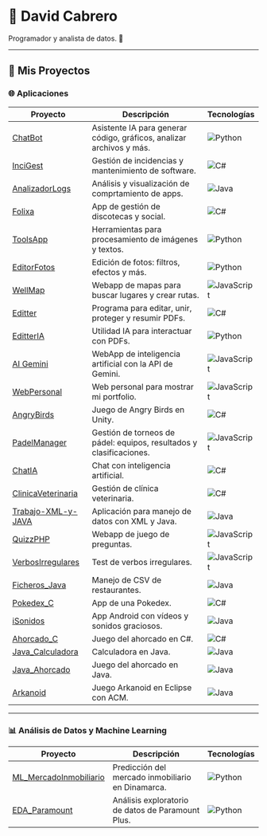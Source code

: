 # 👋 David Cabrero

Programador y analista de datos. 🚀

---

## 📂 Mis Proyectos

### 🌐 Aplicaciones
| Proyecto | Descripción | Tecnologías |
|----------|-------------|-------------|
| [ChatBot](https://github.com/davidcabrero/chatbot) | Asistente IA para generar código, gráficos, analizar archivos y más. | ![Python](https://img.shields.io/badge/-Python-3776AB?logo=python&logoColor=white) |
| [InciGest](https://github.com/davidcabrero/InciGest) | Gestión de incidencias y mantenimiento de software. | ![C#](https://img.shields.io/badge/-C%23-239120?logo=csharp&logoColor=white) |
| [AnalizadorLogs](https://github.com/davidcabrero/AnalizadorLogs) | Análisis y visualización de comprtamiento de apps. | ![Java](https://img.shields.io/badge/-Java-A52A2A?logo=java&logoColor=white) |
| [Folixa](https://github.com/davidcabrero/Folixa) | App de gestión de discotecas y social. | ![C#](https://img.shields.io/badge/-C%23-239120?logo=csharp&logoColor=white) |
| [ToolsApp](https://github.com/davidcabrero/ToolsApp) | Herramientas para procesamiento de imágenes y textos. | ![Python](https://img.shields.io/badge/-Python-3776AB?logo=python&logoColor=white) |
| [EditorFotos](https://github.com/davidcabrero/EditorFotos) | Edición de fotos: filtros, efectos y más. | ![Python](https://img.shields.io/badge/-Python-3776AB?logo=python&logoColor=white) |
| [WellMap](https://github.com/davidcabrero/wellmap) | Webapp de mapas para buscar lugares y crear rutas. | ![JavaScript](https://img.shields.io/badge/-JavaScript-F7DF1E?logo=javascript&logoColor=black) |
| [Editter](https://github.com/davidcabrero/Editter) | Programa para editar, unir, proteger y resumir PDFs. | ![C#](https://img.shields.io/badge/-C%23-239120?logo=csharp&logoColor=white) |
| [EditterIA](https://github.com/davidcabrero/EditterIA) | Utilidad IA para interactuar con PDFs. | ![Python](https://img.shields.io/badge/-Python-3776AB?logo=python&logoColor=white) |
| [AI Gemini](https://github.com/davidcabrero/AI_Gemini) | WebApp de inteligencia artificial con la API de Gemini. | ![JavaScript](https://img.shields.io/badge/-JavaScript-F7DF1E?logo=javascript&logoColor=black) |
| [WebPersonal](https://github.com/davidcabrero/WebPersonal) | Web personal para mostrar mi portfolio. | ![JavaScript](https://img.shields.io/badge/-JavaScript-F7DF1E?logo=javascript&logoColor=black) |
| [AngryBirds](https://github.com/davidcabrero/AngryBirds) | Juego de Angry Birds en Unity. | ![C#](https://img.shields.io/badge/-C%23-239120?logo=csharp&logoColor=white) |
| [PadelManager](https://github.com/davidcabrero/PadelManager) | Gestión de torneos de pádel: equipos, resultados y clasificaciones. | ![JavaScript](https://img.shields.io/badge/-JavaScript-F7DF1E?logo=javascript&logoColor=black) |
| [ChatIA](https://github.com/davidcabrero/ChatIA) | Chat con inteligencia artificial. | ![C#](https://img.shields.io/badge/-C%23-239120?logo=csharp&logoColor=white) |
| [ClinicaVeterinaria](https://github.com/davidcabrero/ClinicaVeterinaria) | Gestión de clínica veterinaria. | ![C#](https://img.shields.io/badge/-C%23-239120?logo=csharp&logoColor=white) |
| [Trabajo-XML-y-JAVA](https://github.com/davidcabrero/Trabajo-XML-y-JAVA) | Aplicación para manejo de datos con XML y Java. | ![Java](https://img.shields.io/badge/-Java-A52A2A?logo=java&logoColor=white) |
| [QuizzPHP](https://github.com/davidcabrero/QuizzPHP) | Webapp de juego de preguntas. | ![JavaScript](https://img.shields.io/badge/-JavaScript-F7DF1E?logo=javascript&logoColor=black) |
| [VerbosIrregulares](https://github.com/davidcabrero/VerbosIrregulares) | Test de verbos irregulares. | ![JavaScript](https://img.shields.io/badge/-JavaScript-F7DF1E?logo=javascript&logoColor=black) |
| [Ficheros_Java](https://github.com/davidcabrero/Ficheros_Java) | Manejo de CSV de restaurantes. | ![Java](https://img.shields.io/badge/-Java-A52A2A?logo=java&logoColor=white) |
| [Pokedex_C](https://github.com/davidcabrero/Pokedex_C) | App de una Pokedex. | ![C#](https://img.shields.io/badge/-C%23-239120?logo=csharp&logoColor=white) |
| [iSonidos](https://github.com/davidcabrero/iSonidos) | App Android con vídeos y sonidos graciosos. | ![Java](https://img.shields.io/badge/-Java-A52A2A?logo=java&logoColor=white) |
| [Ahorcado_C](https://github.com/davidcabrero/Ahorcado_C) | Juego del ahorcado en C#. | ![C#](https://img.shields.io/badge/-C%23-239120?logo=csharp&logoColor=white) |
| [Java_Calculadora](https://github.com/davidcabrero/Java_Calculadora) | Calculadora en Java. | ![Java](https://img.shields.io/badge/-Java-A52A2A?logo=java&logoColor=white) |
| [Java_Ahorcado](https://github.com/davidcabrero/Java_Ahorcado) | Juego del ahorcado en Java. | ![Java](https://img.shields.io/badge/-Java-A52A2A?logo=java&logoColor=white) |
| [Arkanoid](https://github.com/davidcabrero/Arkanoid) | Juego Arkanoid en Eclipse con ACM. | ![Java](https://img.shields.io/badge/-Java-A52A2A?logo=java&logoColor=white) |

---

### 📊 Análisis de Datos y Machine Learning
| Proyecto | Descripción | Tecnologías |
|----------|-------------|-------------|
| [ML_MercadoInmobiliario](https://github.com/davidcabrero/ML_MercadoInmobiliario) | Predicción del mercado inmobiliario en Dinamarca. | ![Python](https://img.shields.io/badge/-Python-3776AB?logo=python&logoColor=white) |
| [EDA_Paramount](https://github.com/davidcabrero/EDA_PARAMOUNT) | Análisis exploratorio de datos de Paramount Plus. | ![Python](https://img.shields.io/badge/-Python-3776AB?logo=python&logoColor=white) |
